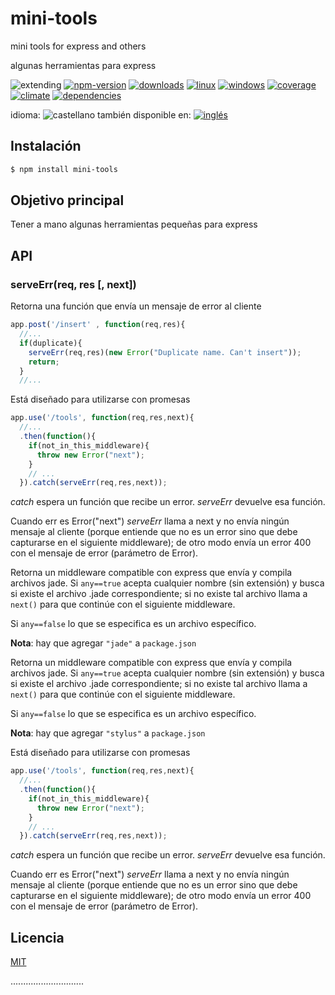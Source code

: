<!-- multilang from README.md




NO MODIFIQUE ESTE ARCHIVO. FUE GENERADO AUTOMÁTICAMENTE POR multilang.js




-->
# mini-tools
mini tools for express and others


algunas herramientas para express


<!-- cucardas -->
![extending](https://img.shields.io/badge/stability-extending-orange.svg)
[![npm-version](https://img.shields.io/npm/v/mini-tools.svg)](https://npmjs.org/package/mini-tools)
[![downloads](https://img.shields.io/npm/dm/mini-tools.svg)](https://npmjs.org/package/mini-tools)
[![linux](https://img.shields.io/travis/codenautas/mini-tools/master.svg)](https://travis-ci.org/codenautas/mini-tools)
[![windows](https://ci.appveyor.com/api/projects/status/github/codenautas/mini-tools?svg=true)](https://ci.appveyor.com/project/codenautas/mini-tools)
[![coverage](https://img.shields.io/coveralls/codenautas/mini-tools/master.svg)](https://coveralls.io/r/codenautas/mini-tools)
[![climate](https://img.shields.io/codeclimate/github/codenautas/mini-tools.svg)](https://codeclimate.com/github/codenautas/mini-tools)
[![dependencies](https://img.shields.io/david/codenautas/mini-tools.svg)](https://david-dm.org/codenautas/mini-tools)

<!--multilang buttons-->

idioma: ![castellano](https://raw.githubusercontent.com/codenautas/multilang/master/img/lang-es.png)
también disponible en:
[![inglés](https://raw.githubusercontent.com/codenautas/multilang/master/img/lang-en.png)](README.md)

## Instalación


```sh
$ npm install mini-tools
```


## Objetivo principal

Tener a mano algunas herramientas pequeñas para express


## API

### serveErr(req, res [, next])


Retorna una función que envía un mensaje de error al cliente


```js
app.post('/insert' , function(req,res){
  //...
  if(duplicate){
    serveErr(req,res)(new Error("Duplicate name. Can't insert"));
    return; 
  }
  //...
```


Está diseñado para utilizarse con promesas


```js
app.use('/tools', function(req,res,next){
  //...
  .then(function(){
    if(not_in_this_middleware){
      throw new Error("next");
    }
    // ...
  }).catch(serveErr(req,res,next)); 
```


*catch* espera un función que recibe un error. 
*serveErr* devuelve esa función. 

Cuando err es Error("next") *serveErr* llama a next y no envía ningún mensaje al cliente
(porque entiende que no es un error sino que debe capturarse en el siguiente middleware); 
de otro modo envía un error 400 con el mensaje de error (parámetro de Error). 



Retorna un middleware compatible con express que envía y compila archivos jade. 
Si `any==true` acepta cualquier nombre (sin extensión) y busca si existe el archivo .jade correspondiente;
si no existe tal archivo llama a `next()` para que continúe con el siguiente middleware. 

Si `any==false` lo que se especifica es un archivo específico. 

**Nota**: hay que agregar `"jade"` a `package.json`


Retorna un middleware compatible con express que envía y compila archivos jade. 
Si `any==true` acepta cualquier nombre (sin extensión) y busca si existe el archivo .jade correspondiente;
si no existe tal archivo llama a `next()` para que continúe con el siguiente middleware. 

Si `any==false` lo que se especifica es un archivo específico. 

**Nota**: hay que agregar `"stylus"` a `package.json`


Está diseñado para utilizarse con promesas


```js
app.use('/tools', function(req,res,next){
  //...
  .then(function(){
    if(not_in_this_middleware){
      throw new Error("next");
    }
    // ...
  }).catch(serveErr(req,res,next)); 
```


*catch* espera un función que recibe un error. 
*serveErr* devuelve esa función. 

Cuando err es Error("next") *serveErr* llama a next y no envía ningún mensaje al cliente
(porque entiende que no es un error sino que debe capturarse en el siguiente middleware); 
de otro modo envía un error 400 con el mensaje de error (parámetro de Error). 



## Licencia


[MIT](LICENSE)

.............................